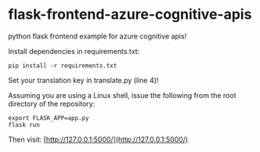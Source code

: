 # flask-frontend-azure-cognitive-apis
python flask frontend example for azure cognitive apis!

Install dependencies in requirements.txt:

`pip install -r requirements.txt`

Set your translation key in translate.py (line 4)!

Assuming you are using a Linux shell, issue the following from the root directory of the repository:

```
export FLASK_APP=app.py
flask run
```

Then visit:
[http://127.0.0.1:5000/](http://127.0.0.1:5000/)

